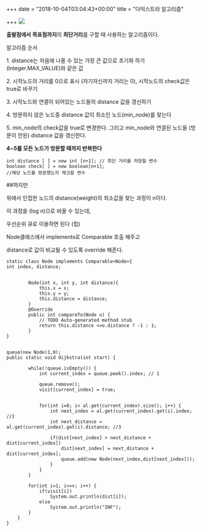 +++
date = "2018-10-04T03:04:43+00:00"
title = "다익스트라 알고리즘"

+++
![](https://app.forestry.io/sites/sxhm9iwjz9tswq/body-media//uploads/image4.jpg)

**출발점에서 목표점까지**의 **최단거리**를 구할 때 사용하는 알고리즘이다.

알고리즘 순서

1\. distance는 처음에 나올 수 있는 가장 큰 값으로 초기화 하기 (Integer.MAX_VALUE)와 같은 값

2\. 시작노드의 거리를 0으로 표시 (자기자신까지 거리는 0), 시작노드의 check값은 true로 바꾸기

3\. 시작노드와 연결이 되어있는 노드들의 distance 값을 갱신하기

4\. 방문하지 않은 노드중 distance 값이 최소인 노드(min_node)를 찾는다

5\. min_node의 check값을 true로 변경한다. 그리고 min_node와 연결된 노드들 (방문이 안된) distance 값을 갱신한다.

**4\~5를 모든 노드가 방문할 때까지 반복한다**

    int distance [ ] = new int [n+1]; // 최단 거리를 저장할 변수 
    boolean check[ ] = new boolean[n+1];
    //해당 노드를 방문했는지 체크할 변수

\##하지만

위에서 인접한 노드의 distance(weight)의 최소값을 찾는 과정이 n이다.

이 과정을 (log n)으로 바꿀 수 있는데,

우선순위 큐로 이용하면 된다 (힙)

Node클래스에서 implements로 Comparable 호출 해주고

distance로 값이 비교될 수 있도록 override 해준다.

    static class Node implements Comparable<Node>{
    int index, distance;
    
    
    		Node(int x, int y, int distance){
    			this.x = x;
    			this.y = y;
    			this.distance = distance;
    		}
    		@Override
    		public int compareTo(Node o) {
    			// TODO Auto-generated method stub
    			return this.distance <=o.distance ? -1 : 1;
    		}
    }
    
    
    queue(new Node(1,0);
    public static void dijkstra(int start) {
     			
     		while(!queue.isEmpty()) {
     			int current_index = queue.peek().index; // 1
    
     			queue.remove();
     			visit[current_index] = true;
     			 
     			
     			for(int i=0; i< al.get(current_index).size(); i++) {
     				int next_index = al.get(current_index).get(i).index; //2
     				int next_distance = al.get(current_index).get(i).distance; //3
     				
     				if(dist[next_index] > next_distance + dist[current_index]) 
     					dist[next_index] = next_distance + dist[current_index];
     					queue.add(new Node(next_index,dist[next_index]));
     				}
     			}
     		}
     		
     		for(int i=1; i<=v; i++) {
     			if(visit[i])
     				System.out.println(dist[i]);
     			else
     				System.out.println("INF");
     		}
     	}
    }